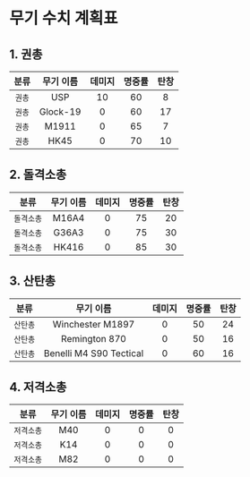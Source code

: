 # 무기 수치 계획표

## 1. 권총
| 분류 | 무기 이름 | 데미지 | 명중률 | 탄창 |
| :---: | :---: | :---: | :---: | :---: |
| `권총` | USP | 10 | 60 | 8 |
| `권총` | Glock-19 | 0 | 60 | 17 |
| `권총` | M1911 | 0 | 65 | 7 |
| `권총` | HK45 | 0 | 70 | 10 |

## 2. 돌격소총
| 분류 | 무기 이름 | 데미지 | 명중률 | 탄창 |
| :---: | :---: | :---: | :---: | :---: |
| `돌격소총` | M16A4 | 0 | 75 | 20 |
| `돌격소총` | G36A3 | 0 | 75 | 30 |
| `돌격소총` | HK416 | 0 | 85 | 30 |

## 3. 산탄총
| 분류 | 무기 이름 | 데미지 | 명중률 | 탄창 |
| :---: | :---: | :---: | :---: | :---: |
| `산탄총` | Winchester M1897 | 0 | 50 | 24 |
| `산탄총` | Remington 870 | 0 | 50 | 16 |
| `산탄총` | Benelli M4 S90 Tectical | 0 | 60 | 16 |

## 4. 저격소총
| 분류 | 무기 이름 | 데미지 | 명중률 | 탄창 |
| :---: | :---: | :---: | :---: | :---: |
| `저격소총` | M40 | 0 | 0 | 0 |
| `저격소총` | K14 | 0 | 0 | 0 |
| `저격소총` | M82 | 0 | 0 | 0 |
